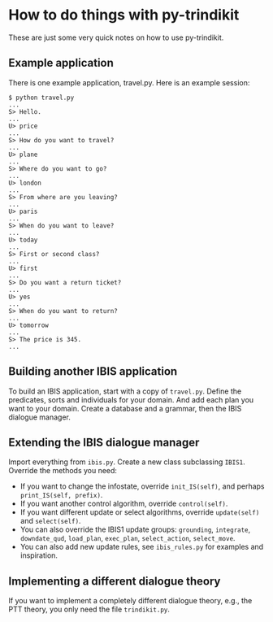 # How to do things with py-trindikit #

These are just some very quick notes on how to use py-trindikit.

## Example application ##

There is one example application, travel.py. Here is an example session:

```
$ python travel.py
...
S> Hello.
...
U> price
...
S> How do you want to travel?
...
U> plane
...
S> Where do you want to go?
...
U> london
...
S> From where are you leaving?
...
U> paris
...
S> When do you want to leave?
...
U> today
...
S> First or second class?
...
U> first
...
S> Do you want a return ticket?
...
U> yes
...
S> When do you want to return?
...
U> tomorrow
...
S> The price is 345.
...
```

## Building another IBIS application ##

To build an IBIS application, start with a copy of `travel.py`. Define the predicates, sorts and individuals for your domain. And add each plan you want to your domain. Create a database and a grammar, then the IBIS dialogue manager.

## Extending the IBIS dialogue manager ##

Import everything from `ibis.py`. Create a new class subclassing `IBIS1`. Override the methods you need:
  * If you want to change the infostate, override `init_IS(self)`, and perhaps `print_IS(self, prefix)`.
  * If you want another control algorithm, override `control(self)`.
  * If you want different update or select algorithms, override `update(self)` and `select(self)`.
  * You can also override the IBIS1 update groups: `grounding`, `integrate`, `downdate_qud`, `load_plan`, `exec_plan`, `select_action`, `select_move`.
  * You can also add new update rules, see `ibis_rules.py` for examples and inspiration.

## Implementing a different dialogue theory ##

If you want to implement a completely different dialogue theory, e.g., the PTT theory, you only need the file `trindikit.py`.